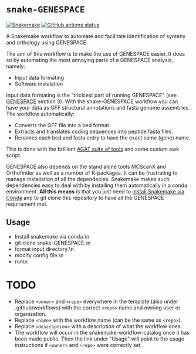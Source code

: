 # `snake-GENESPACE`

[![Snakemake](https://img.shields.io/badge/snakemake-≥6.3.0-brightgreen.svg)](https://snakemake.github.io)
[![GitHub actions status](https://github.com/<owner>/<repo>/workflows/Tests/badge.svg?branch=main)](https://github.com/<owner>/<repo>/actions?query=branch%3Amain+workflow%3ATests)


A Snakemake workflow to automate and facilitate identification of synteny and orthology using GENESPACE. 

The aim of this workflow is to make the use of GENESPACE easier. It does so by automating the most annoying parts of a GENESPACE analysis, namely:

- Input data formating
- Software instalation

Input data formating is the "trickiest part of running GENESPACE" (see [GENESPACE](https://github.com/jtlovell/GENESPACE) section 3). With the snake-GENESPACE workflow you can have your data as GFF structural annotations and fasta genome assemblies. The workflow automatically:

- Converts the GFF file into a bed format.
- Extracts and translates coding sequences into peptide fasta files.
- Renames each bed and fasta entry to have the exact same (gene) name.

This is done with the brilliant [AGAT suite of tools](https://github.com/NBISweden/AGAT) and some custom awk script. 

GENESPACE also depends on the stand alone tools MCScanX and Orthofinder as well as a number of R-packages. It can be frustrating to manage installation of all the dependecies. Snakemake makes such dependencies easy to deal with by installing them automatically in a conda environment. **All this means** is that you just need to [install Snakemake via Conda](https://snakemake.readthedocs.io/en/stable/getting_started/installation.html) and to git clone this repository to have all the GENESPACE requirement met. 


## Usage

- Install snakemake via conda.\n
- git clone snake-GENESPACE.\n
- format input directory.\n
- modify config file.\n
- run\n

# TODO

* Replace `<owner>` and `<repo>` everywhere in the template (also under .github/workflows) with the correct `<repo>` name and owning user or organization.
* Replace `<name>` with the workflow name (can be the same as `<repo>`).
* Replace `<description>` with a description of what the workflow does.
* The workflow will occur in the snakemake-workflow-catalog once it has been made public. Then the link under "Usage" will point to the usage instructions if `<owner>` and `<repo>` were correctly set.